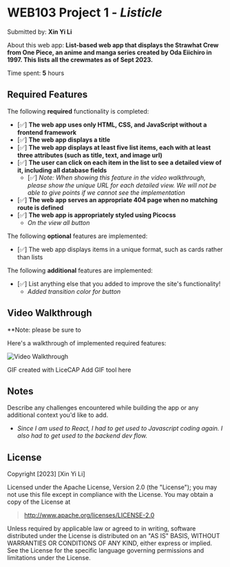 # WEB103 Project 1 - *Listicle*

Submitted by: **Xin Yi Li**

About this web app: **List-based web app that displays the Strawhat Crew from One Piece, an anime and manga series created by Oda Eiichiro in 1997. This lists all the crewmates as of Sept 2023.**

Time spent: **5** hours

## Required Features

The following **required** functionality is completed:

<!-- Make sure to check off completed functionality below -->
- [✅] **The web app uses only HTML, CSS, and JavaScript without a frontend framework**
- [✅] **The web app displays a title**
- [✅] **The web app displays at least five list items, each with at least three attributes (such as title, text, and image url)**
- [✅] **The user can click on each item in the list to see a detailed view of it, including all database fields**
  - [✅] *Note: When showing this feature in the video walkthrough, please show the unique URL for each detailed view. We will not be able to give points if we cannot see the implementation* 
- [✅] **The web app serves an appropriate 404 page when no matching route is defined**
- [✅] **The web app is appropriately styled using Picocss**
    - *On the view all button*

The following **optional** features are implemented:

- [✅] The web app displays items in a unique format, such as cards rather than lists

The following **additional** features are implemented:

- [✅] List anything else that you added to improve the site's functionality!
    - *Added transition color for button*

## Video Walkthrough

**Note: please be sure to 

Here's a walkthrough of implemented required features:

<img src='proj1.gif' title='Video Walkthrough' width='' alt='Video Walkthrough' />

GIF created with LiceCAP Add GIF tool here

## Notes

Describe any challenges encountered while building the app or any additional context you'd like to add.
- *Since I am used to React, I had to get used to Javascript coding again. I also had to get used to the backend dev flow.*

## License

Copyright [2023] [Xin Yi Li]

Licensed under the Apache License, Version 2.0 (the "License"); you may not use this file except in compliance with the License. You may obtain a copy of the License at

> http://www.apache.org/licenses/LICENSE-2.0

Unless required by applicable law or agreed to in writing, software distributed under the License is distributed on an "AS IS" BASIS, WITHOUT WARRANTIES OR CONDITIONS OF ANY KIND, either express or implied. See the License for the specific language governing permissions and limitations under the License.